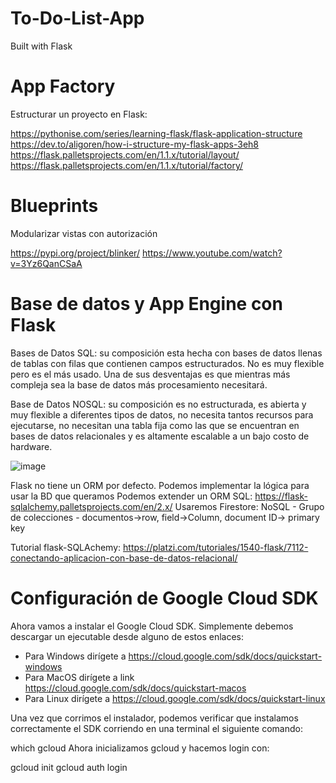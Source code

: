 # To-Do-List-App
Built with Flask
<h1>App Factory</h1>

Estructurar un proyecto en Flask:

https://pythonise.com/series/learning-flask/flask-application-structure
https://dev.to/aligoren/how-i-structure-my-flask-apps-3eh8
https://flask.palletsprojects.com/en/1.1.x/tutorial/layout/
https://flask.palletsprojects.com/en/1.1.x/tutorial/factory/

<h1>Blueprints</h1>

Modularizar vistas con autorización

https://pypi.org/project/blinker/
https://www.youtube.com/watch?v=3Yz6QanCSaA


<h1>Base de datos y App Engine con Flask</h1>

Bases de Datos SQL: su composición esta hecha con bases de datos llenas de tablas con filas que contienen campos estructurados. No es muy flexible pero es el más usado. Una de sus desventajas es que mientras más compleja sea la base de datos más procesamiento necesitará.

Base de Datos NOSQL: su composición es no estructurada, es abierta y muy flexible a diferentes tipos de datos, no necesita tantos recursos para ejecutarse, no necesitan una tabla fija como las que se encuentran en bases de datos relacionales y es altamente escalable a un bajo costo de hardware.

![image](https://user-images.githubusercontent.com/94714288/144048723-b95c3660-26c6-4112-8844-6f17900df9aa.png)

Flask no tiene un ORM por defecto.
Podemos implementar la lógica para usar la BD que queramos
Podemos extender un ORM SQL: https://flask-sqlalchemy.palletsprojects.com/en/2.x/
Usaremos Firestore: NoSQL - Grupo de colecciones - documentos->row, field->Column, document ID-> primary key

Tutorial flask-SQLAchemy: https://platzi.com/tutoriales/1540-flask/7112-conectando-aplicacion-con-base-de-datos-relacional/

<h1>Configuración de Google Cloud SDK</h1>

Ahora vamos a instalar el Google Cloud SDK. Simplemente debemos descargar un ejecutable desde alguno de estos enlaces:

 - Para Windows dirígete a https://cloud.google.com/sdk/docs/quickstart-windows
 - Para MacOS dirígete a link https://cloud.google.com/sdk/docs/quickstart-macos
 - Para Linux dirígete a https://cloud.google.com/sdk/docs/quickstart-linux

Una vez que corrimos el instalador, podemos verificar que instalamos correctamente el SDK corriendo en una terminal el siguiente comando:

which gcloud
Ahora inicializamos gcloud y hacemos login con:

gcloud init
gcloud auth login
